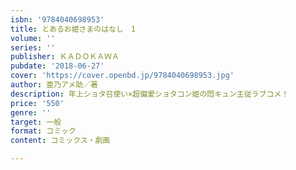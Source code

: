 ```yaml
---
isbn: '9784040698953'
title: とあるお姫さまのはなし　1
volume: ''
series: ''
publisher: ＫＡＤＯＫＡＷＡ
pubdate: '2018-06-27'
cover: 'https://cover.openbd.jp/9784040698953.jpg'
author: 亜乃アメ助／著
description: 年上ショタ召使い×超偏愛ショタコン姫の悶キュン主従ラブコメ！
price: '550'
genre: ''
target: 一般
format: コミック
content: コミックス・劇画

---
```

